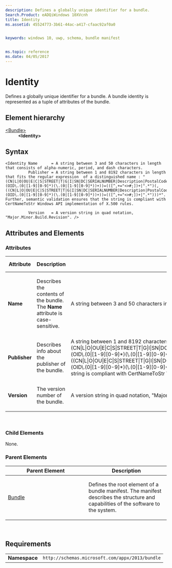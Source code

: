 ```yaml
---
description: Defines a globally unique identifier for a bundle.
Search.Product: eADQiWindows 10XVcnh
title: Identity
ms.assetid: 45524773-3b61-44ac-a417-cfaac92af0a0


keywords: windows 10, uwp, schema, bundle manifest


ms.topic: reference
ms.date: 04/05/2017
---
```


# Identity

Defines a globally unique identifier for a bundle. A bundle identity is represented as a tuple of attributes of the bundle.

## Element hierarchy

<dl>
<dt><a href="element-bundle.md">&lt;Bundle&gt;</a></dt>
<dd><b>&lt;Identity&gt;</b></dd>
</dl>

## Syntax

``` syntax
<Identity Name      = A string between 3 and 50 characters in length that consists of alpha-numeric, period, and dash characters.
          Publisher = A string between 1 and 8192 characters in length that fits the regular expression  of a distinguished name : "(CN|L|O|OU|E|C|S|STREET|T|G|I|SN|DC|SERIALNUMBER|Description|PostalCode|POBox|Phone|X21Address|dnQualifier|(OID\.(0|[1-9][0-9]*)(\.(0|[1-9][0-9]*))+))=(([^,+="<>#;])+|".*")(, ((CN|L|O|OU|E|C|S|STREET|T|G|I|SN|DC|SERIALNUMBER|Description|PostalCode|POBox|Phone|X21Address|dnQualifier|(OID\.(0|[1-9][0-9]*)(\.(0|[1-9][0-9]*))+))=(([^,+="<>#;])+|".*")))*". Further, semantic validation ensures that the string is compliant with CertNameToStr Windows API implementation of X.500 rules.

          Version   = A version string in quad notation, "Major.Minor.Build.Revision". />
```

## Attributes and Elements


### Attributes

<table>
<colgroup>
<col width="20%" />
<col width="20%" />
<col width="20%" />
<col width="20%" />
<col width="20%" />
</colgroup>
<thead>
<tr class="header">
<th>Attribute</th>
<th>Description</th>
<th>Data type</th>
<th>Required</th>
<th>Default value</th>
</tr>
</thead>
<tbody>
<tr class="odd">
<td><strong>Name</strong></td>
<td><p>Describes the contents of the bundle. The <strong>Name</strong> attribute is case-sensitive.</p></td>
<td>A string between 3 and 50 characters in length that consists of alpha-numeric, period, and dash characters.</td>
<td>Yes</td>
<td></td>
</tr>
<tr class="even">
<td><strong>Publisher</strong></td>
<td><p>Describes info about the publisher of the bundle.</p></td>
<td>A string between 1 and 8192 characters in length that fits the regular expression of a distinguished name : &quot;(CN|L|O|OU|E|C|S|STREET|T|G|I|SN|DC|SERIALNUMBER|Description|PostalCode|POBox|Phone|X21Address|dnQualifier|(OID\.(0|[1-9][0-9]*)(\.(0|[1-9][0-9]*))+))=(([^,+=&quot;&lt;&gt;#;])+|&quot;.*&quot;)(, ((CN|L|O|OU|E|C|S|STREET|T|G|I|SN|DC|SERIALNUMBER|Description|PostalCode|POBox|Phone|X21Address|dnQualifier|(OID\.(0|[1-9][0-9]*)(\.(0|[1-9][0-9]*))+))=(([^,+=&quot;&lt;&gt;#;])+|&quot;.*&quot;)))*&quot;. Further, semantic validation ensures that the string is compliant with CertNameToStr Windows API implementation of X.500 rules.</td>
<td>Yes</td>
<td></td>
</tr>
<tr class="odd">
<td><strong>Version</strong></td>
<td><p>The version number of the bundle.</p></td>
<td>A version string in quad notation, &quot;Major.Minor.Build.Revision&quot;.</td>
<td>Yes</td>
<td></td>
</tr>
</tbody>
</table>

 

### Child Elements

None.

### Parent Elements

<table>
<colgroup>
<col width="50%" />
<col width="50%" />
</colgroup>
<thead>
<tr class="header">
<th>Parent Element</th>
<th>Description</th>
</tr>
</thead>
<tbody>
<tr class="odd">
<td><a href="element-bundle.md">Bundle</a> </td>
<td><p>Defines the root element of a bundle manifest. The manifest describes the structure and capabilities of the software to the system.</p></td>
</tr>
</tbody>
</table>

 

## Requirements

|          |         |
|----------|--------------|
| **Namespace** | `http://schemas.microsoft.com/appx/2013/bundle` |

 

 



